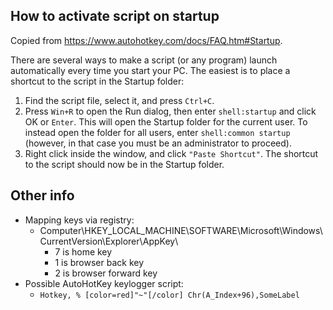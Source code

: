 ## How to activate script on startup

Copied from https://www.autohotkey.com/docs/FAQ.htm#Startup.

There are several ways to make a script (or any program) launch automatically every time you start your PC. The easiest is to place a shortcut to the script in the Startup folder:

1. Find the script file, select it, and press `Ctrl+C`.
2. Press `Win+R` to open the Run dialog, then enter `shell:startup` and click OK or `Enter`. This will open the Startup folder for the current user. To instead open the folder for all users, enter `shell:common startup` (however, in that case you must be an administrator to proceed).
3. Right click inside the window, and click `"Paste Shortcut"`. The shortcut to the script should now be in the Startup folder.

## Other info

* Mapping keys via registry:
    - Computer\HKEY_LOCAL_MACHINE\SOFTWARE\Microsoft\Windows\CurrentVersion\Explorer\AppKey\
        + 7 is home key
        + 1 is browser back key
        + 2 is browser forward key
* Possible AutoHotKey keylogger script:
    - `Hotkey, % [color=red]"~"[/color] Chr(A_Index+96),SomeLabel`
